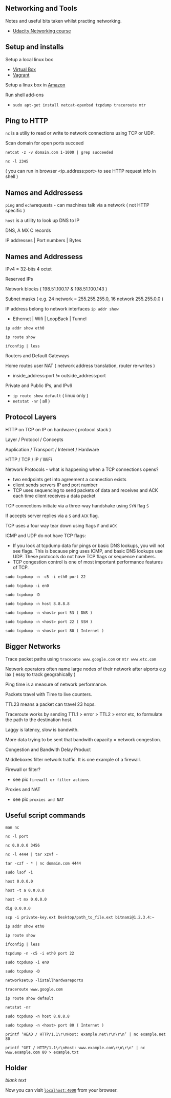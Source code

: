 ## Networking and Tools

Notes and useful bits taken whilst practing networking.

* [Udacity Networking course](https://classroom.udacity.com/courses/ud256/)

## Setup and installs

Setup a local linux box

* [Virtual Box](https://www.virtualbox.org/wiki/Downloads) 
* [Vagrant](https://www.vagrantup.com/downloads.html)

Setup a linux box in [Amazon](https://aws.amazon.com/lightsail/)

Run shell add-ons

* `sudo apt-get install netcat-openbsd tcpdump traceroute mtr`

## Ping to HTTP

`nc` is a utiliy to read or write to network connections using TCP or UDP.

Scan domain for open ports succeed

`netcat -z -v domain.com 1-1000 | grep succeeded`

`nc -l 2345`

( you can run in browser <ip_address:port> to see HTTP request info in shell )

## Names and Addressess

`ping` and `echo`requests - can machines talk via a network ( not HTTP specific )

`host` is a utility to look up DNS to IP

DNS, A MX C records

IP addresses | Port numbers | Bytes

## Names and Addressess

IPv4 = 32-bits 4 octet

Reserved IPs

Network blocks ( 198.51.100.17 & 198.51.100.143 )

Subnet masks ( e.g. 24 network = 255.255.255.0, 16 network 255.255.0.0 )

IP address belong to network interfaces `ip addr show`
* Ethernet | Wifi | LoopBack | Tunnel

`ip addr show eth0`

`ip route show`

`ifconfig | less`

Routers and Default Gateways

Home routes user NAT ( network address translation, router re-writes )
* inside_address:port != outside_address:port

Private and Public IPs, and IPv6

* `ip route show default` ( linux only )
* `netstat -nr` ( all )

## Protocol Layers

HTTP on TCP on IP on hardware ( protocol stack )

Layer / Protocol / Concepts

Application / Transport / Internet / Hardware

HTTP / TCP / IP / WiFi

Network Protocols - what is happening when a TCP connections opens?
* two endpoints get into agreement a connection exists
* client sends servers IP and port number
* TCP uses sequencing to send packets of data and receives and ACK each time client receives a data packet

TCP connections initiate via a three-way handshake using `SYN` flag `S`

If accepts server replies via a `S` and `ACK` flag.

TCP uses a four way tear down using flags `F` and `ACK`

ICMP and UDP do not have TCP flags:
* If you look at tcpdump data for pings or basic DNS lookups, you will not see flags. This is because ping uses ICMP, and basic DNS lookups use UDP. These protocols do not have TCP flags or sequence numbers.
* TCP congestion control is one of most important performance features of TCP.

`sudo tcpdump -n -c5 -i eth0 port 22`

`sudo tcpdump -i en0`

`sudo tcpdump -D`

`sudo tcpdump -n host 8.8.8.8`

`sudo tcpdump -n <host> port 53 ( DNS )`

`sudo tcpdump -n <host> port 22 ( SSH )`

`sudo tcpdump -n <host> port 80 ( Internet )`

## Bigger Networks

Trace packet paths using `traceoute www.google.com` or `mtr www.etc.com`

Network operators often name large nodes of their network after aiports e.g lax ( essy to track geograhically )

Ping time is a measure of network performance.

Packets travel with Time to live counters.

TTL23 means a packet can travel 23 hops.

Traceroute works by sending TTL1 > error > TTL2 > error etc, to formulate the path to the destination host.

Laggy is latency, slow is bandwith.

More data trying to be sent that bandwith capacity = network congestion.

Congestion and Bandwith Delay Product 

Middleboxes filter network traffic.  It is one example of a firewall.

Firewall or filter?
* see pic `firewall or filter actions`

Proxies and NAT
* see pic `proxies and NAT`

## Useful script commands

`man nc`

`nc -l port` 

`nc 0.0.0.0 3456`

`nc -l 4444 | tar xzvf -`

`tar -czf - * | nc domain.com 4444`

`sudo lsof -i`

`host 0.0.0.0`

`host -t a 0.0.0.0`

`host -t mx 0.0.0.0`

`dig 0.0.0.0`

`scp -i private-key.ext Desktop/path_to_file.ext bitnami@1.2.3.4:~`

`ip addr show eth0`

`ip route show`

`ifconfig | less`

`tcpdump -n -c5 -i eth0 port 22`

`sudo tcpdump -i en0`

`sudo tcpdump -D`

`networksetup -listallhardwareports`

`traceroute www.google.com`

`ip route show default`

`netstat -nr`

`sudo tcpdump -n host 8.8.8.8`

`sudo tcpdump -n <host> port 80 ( Internet )`

`printf ‘HEAD / HTTP/1.1\r\nHost: example.net\r\n\r\n’ | nc example.net 80`

`printf "GET / HTTP/1.1\r\nHost: www.example.com\r\n\r\n" | nc www.example.com 80 > example.txt`

## Holder

*blank text*

Now you can visit [`localhost:4000`](http://localhost:4000) from your browser.
